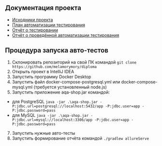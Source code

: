 ## Документация проекта
* [Исходники проекта](https://github.com/netology-code/qa-diploma)
* [План автоматизации тестирования](https://github.com/melamorymory/diploma/blob/master/Plan.md)
* [Отчёт о тестировании](https://github.com/melamorymory/diploma/blob/master/Report.md)
* [Отчёт о проведённой автоматизации тестирования](https://github.com/melamorymory/diploma/blob/master/Summary.md)

## Процедура запуска авто-тестов
1) Склонировать репозиторий на свой ПК командой `git clone https://github.com/melamorymory/diploma`
2) Открыть проект в IntelliJ IDEA
3) Запустить программу Docker Desktop
4) Запустить файл docker-compose-postgresql.yml или docker-compose-mysql.yml (требуется установленный node.js)
5) Запустить приложение aqa-shop.jar командой:
* для PostgreSQL `java -jar .\aqa-shop.jar -P:jdbc.url=postgresql://localhost:5432/app -P:jdbc.user=app -P:jdbc.password=pass`
* для MySQL `java -jar .\aqa-shop.jar -P:jdbc.url=mysql://localhost:3306/app -P:jdbc.user=app -P:jdbc.password=pass`
7) Запустить нужные авто-тесты
8) Запустить формирование отчёта командой `./gradlew allureServe`
